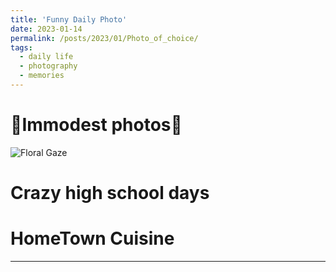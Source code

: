 ```yaml
---
title: 'Funny Daily Photo'
date: 2023-01-14
permalink: /posts/2023/01/Photo_of_choice/
tags:
  - daily life
  - photography
  - memories
---
```


🤗Immodest photos🤗
======
![Floral Gaze](/assets/Yide_Fun/YideBian_Portrait_flower.jpg)

<!-- ![Magic](https://github.com/bian1d/bian1d.github.io/blob/master/images/Yide_Fun/YideBian_Portrait_magic.jpg) -->

Crazy high school days
======
<!-- ![Workout Time!](https://github.com/bian1d/bian1d.github.io/blob/master/images/Yide_Fun/YideBian_classroom_workout.jpg)

![Nap time == morgue](https://github.com/bian1d/bian1d.github.io/blob/master/images/Yide_Fun/YideBian_classroom_morgue.jpg) -->


HomeTown Cuisine
======
<!-- ![stir-fried mutton with scallions](https://github.com/bian1d/bian1d.github.io/blob/master/images/Yide_Fun/YideBian_Xuzhou_Cuisine_scallion_lamb.jpg)

![The pork shared when we became sworn brothers.](https://github.com/bian1d/bian1d.github.io/blob/master/images/Yide_Fun/YideBian_Xuzhou_Cuisine_BBQ_pork.jpg) -->

------